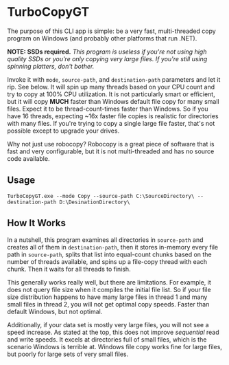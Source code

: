 ﻿TurboCopyGT
====

The purpose of this CLI app is simple: be a very fast, multi-threaded copy program on Windows 
(and probably other platforms that run .NET).

**NOTE: SSDs required.** *This program is useless if you're not using high quality SSDs or you're only copying very 
large files. If you're still using spinning platters, don't bother.*

Invoke it with `mode`, `source-path`, and `destination-path` parameters and let it rip. See below.
It will spin up many threads based on your CPU count and try to copy at 100% CPU utilization. 
It is not particularly smart or efficient, but it will copy **MUCH** faster than Windows default file copy for many small files. 
Expect it to be thread-count-times faster than Windows. So if you have 16 threads, expecting ~16x faster
file copies is realistic for directories with many files. 
If you're trying to copy a single large file faster, that's not possible except to upgrade your drives.

Why not just use robocopy? Robocopy is a great piece of software that is fast and very configurable, 
but it is not multi-threaded and has no source code available.

Usage
-----

`TurboCopyGT.exe --mode Copy --source-path C:\SourceDirectory\ --destination-path D:\DesinationDirectory\`

How It Works
-----

In a nutshell, this program examines all directories in `source-path` and creates all of them in `destination-path`,
then it stores in-memory every file path in `source-path`, splits that list into equal-count chunks based on 
the number of threads available, and spins up a file-copy thread with each chunk. Then it waits for all threads to finish. 

This generally works really well, but there are limitations. For example, it does not query file size when it compiles 
the initial file list. So if your file size distribution happens to have many large files in thread 1 and many small files 
in thread 2, you will not get optimal copy speeds. Faster than default Windows, but not optimal.

Additionally, if your data set is mostly very large files, you will not see a speed increase. As stated at the top, 
this does not improve *sequential* read and write speeds. It excels at directories full of small files, which is the 
scenario Windows is terrible at. Windows file copy works fine for large files, but poorly for large sets of very small files.